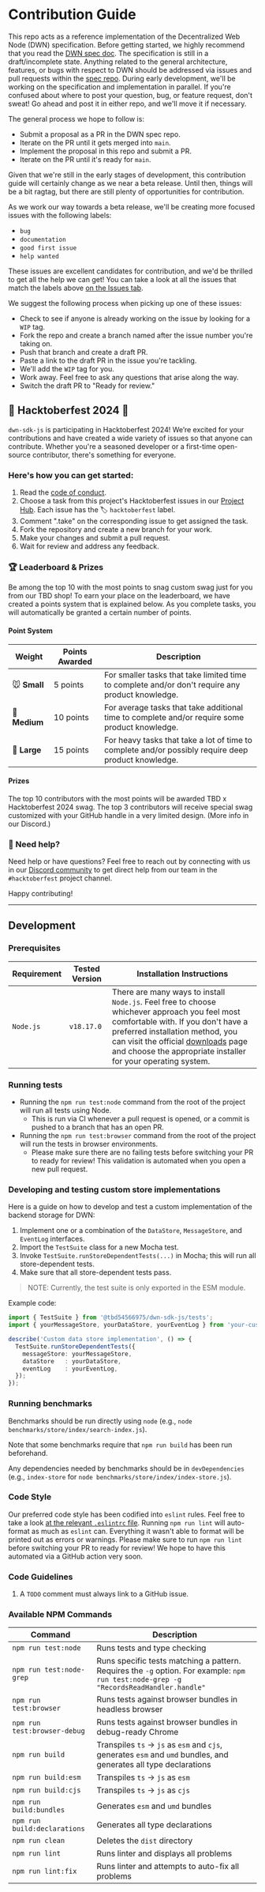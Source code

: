 # Contribution Guide

This repo acts as a reference implementation of the Decentralized Web Node (DWN) specification. Before getting started, we highly recommend that you read the [DWN spec doc](https://identity.foundation/decentralized-web-node/spec/). The specification is still in a draft/incomplete state. Anything related to the general architecture, features, or bugs with respect to DWN should be addressed via issues and pull requests within the [spec repo](https://github.com/decentralized-identity/decentralized-web-node). During early development, we'll be working on the specification and implementation in parallel. If you're confused about where to post your question, bug, or feature request, don't sweat! Go ahead and post it in either repo, and we'll move it if necessary.

The general process we hope to follow is:
- Submit a proposal as a PR in the DWN spec repo. 
- Iterate on the PR until it gets merged into `main`. 
- Implement the proposal in this repo and submit a PR.
- Iterate on the PR until it's ready for `main`.

Given that we're still in the early stages of development, this contribution guide will certainly change as we near a beta release. Until then, things will be a bit ragtag, but there are still plenty of opportunities for contribution.

As we work our way towards a beta release, we'll be creating more focused issues with the following labels:
- `bug`
- `documentation`
- `good first issue`
- `help wanted`

These issues are excellent candidates for contribution, and we'd be thrilled to get all the help we can get! You can take a look at all the issues that match the labels above [on the Issues tab](https://github.com/TBD54566975/dwn-sdk-js/issues?q=is%3Aopen+label%3A%22help+wanted%22%2C%22good+first+issue%22%2C%22documentation%22%2C%22bug%22+).

We suggest the following process when picking up one of these issues:
- Check to see if anyone is already working on the issue by looking for a `WIP` tag. 
- Fork the repo and create a branch named after the issue number you're taking on.
- Push that branch and create a draft PR.
- Paste a link to the draft PR in the issue you're tackling.
- We'll add the `WIP` tag for you.
- Work away. Feel free to ask any questions that arise along the way.
- Switch the draft PR to "Ready for review."

## 🎉 Hacktoberfest 2024 🎉

`dwn-sdk-js` is participating in Hacktoberfest 2024! We’re excited for your contributions and have created a wide variety of issues so that anyone can contribute. Whether you're a seasoned developer or a first-time open-source contributor, there's something for everyone.

### Here's how you can get started:
1. Read the [code of conduct](https://github.com/TBD54566975/dwn-sdk-js/blob/main/CODE_OF_CONDUCT.mdd).
2. Choose a task from this project's Hacktoberfest issues in our [Project Hub](https://github.com/TBD54566975/dwn-sdk-js/issues/806). Each issue has the 🏷️ `hacktoberfest` label.
3. Comment ".take" on the corresponding issue to get assigned the task.
4. Fork the repository and create a new branch for your work.
5. Make your changes and submit a pull request.
6. Wait for review and address any feedback.

### 🏆 Leaderboard & Prizes
Be among the top 10 with the most points to snag custom swag just for you from our TBD shop! To earn your place on the leaderboard, we have created a points system that is explained below. As you complete tasks, you will automatically be granted a certain number of points.

#### Point System
| Weight | Points Awarded | Description |
|---------|-------------|-------------|
| 🐭 **Small** | 5 points | For smaller tasks that take limited time to complete and/or don't require any product knowledge. |
| 🐰 **Medium** | 10 points | For average tasks that take additional time to complete and/or require some product knowledge. |
| 🐂 **Large** | 15 points | For heavy tasks that take a lot of time to complete and/or possibly require deep product knowledge. |

#### Prizes
The top 10 contributors with the most points will be awarded TBD x Hacktoberfest 2024 swag. The top 3 contributors will receive special swag customized with your GitHub handle in a very limited design. (More info in our Discord.)

### 👩‍ Need help?
Need help or have questions? Feel free to reach out by connecting with us in our [Discord community](https://discord.gg/tbd) to get direct help from our team in the `#hacktoberfest` project channel.

Happy contributing!

---

## Development
### Prerequisites

| Requirement | Tested Version | Installation Instructions |
| ----------- | -------------- | ------------------------- |
| `Node.js`   | `v18.17.0`     | There are many ways to install `Node.js`. Feel free to choose whichever approach you feel most comfortable with. If you don't have a preferred installation method, you can visit the official [downloads](https://nodejs.org/en/download/) page and choose the appropriate installer for your operating system. |

### Running tests
* Running the `npm run test:node` command from the root of the project will run all tests using Node. 
  * This is run via CI whenever a pull request is opened, or a commit is pushed to a branch that has an open PR.
* Running the `npm run test:browser` command from the root of the project will run the tests in browser environments.
  * Please make sure there are no failing tests before switching your PR to ready for review! This validation is automated when you open a new pull request.

### Developing and testing custom store implementations
Here is a guide on how to develop and test a custom implementation of the backend storage for DWN:

1. Implement one or a combination of the `DataStore`, `MessageStore`, and `EventLog` interfaces.
2. Import the `TestSuite` class for a new Mocha test.
3. Invoke `TestSuite.runStoreDependentTests(...)` in Mocha; this will run all store-dependent tests.
4. Make sure that all store-dependent tests pass.

> NOTE: Currently, the test suite is only exported in the ESM module.

Example code:
```ts
import { TestSuite } from '@tbd54566975/dwn-sdk-js/tests';
import { yourMessageStore, yourDataStore, yourEventLog } from 'your-custom-stores';

describe('Custom data store implementation', () => {
  TestSuite.runStoreDependentTests({
    messageStore: yourMessageStore,
    dataStore   : yourDataStore,
    eventLog    : yourEventLog,
  });
});
```

### Running benchmarks

Benchmarks should be run directly using `node` (e.g., `node benchmarks/store/index/search-index.js`).

Note that some benchmarks require that `npm run build` has been run beforehand.

Any dependencies needed by benchmarks should be in `devDependencies` (e.g., `index-store` for `node benchmarks/store/index/index-store.js`).

### Code Style
Our preferred code style has been codified into `eslint` rules. Feel free to take a look [at the relevant `.eslintrc` file](https://github.com/TBD54566975/dwn-sdk-js/blob/main/.eslintrc.cjs). Running `npm run lint` will auto-format as much as `eslint` can. Everything it wasn't able to format will be printed out as errors or warnings. Please make sure to run `npm run lint` before switching your PR to ready for review! We hope to have this automated via a GitHub action very soon.

### Code Guidelines
1. A `TODO` comment must always link to a GitHub issue.

### Available NPM Commands
| Command                           | Description                                                                                                        |
|----------------------------------|--------------------------------------------------------------------------------------------------------------------|
| `npm run test:node`              | Runs tests and type checking                                                                                       |
| `npm run test:node-grep`         | Runs specific tests matching a pattern. Requires the `-g` option. For example: `npm run test:node-grep -g "RecordsReadHandler.handle"` |
| `npm run test:browser`           | Runs tests against browser bundles in headless browser                                                             |
| `npm run test:browser-debug`     | Runs tests against browser bundles in debug-ready Chrome                                                           |
| `npm run build`                  | Transpiles `ts` -> `js` as `esm` and `cjs`, generates `esm` and `umd` bundles, and generates all type declarations |
| `npm run build:esm`              | Transpiles `ts` -> `js` as `esm`                                                                                  |
| `npm run build:cjs`              | Transpiles `ts` -> `js` as `cjs`                                                                                  |
| `npm run build:bundles`          | Generates `esm` and `umd` bundles                                                                                  |
| `npm run build:declarations`     | Generates all type declarations                                                                                     |
| `npm run clean`                  | Deletes the `dist` directory                                                                                       |
| `npm run lint`                   | Runs linter and displays all problems                                                                              |
| `npm run lint:fix`               | Runs linter and attempts to auto-fix all problems                                                                  |